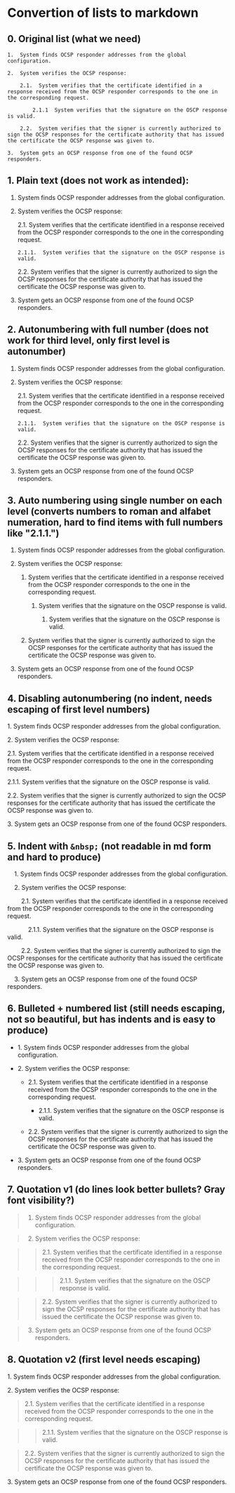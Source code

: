 # Convertion of lists to markdown

## 0. Original list (what we need)
```
1.  System finds OCSP responder addresses from the global configuration.

2.  System verifies the OCSP response:

    2.1.  System verifies that the certificate identified in a response received from the OCSP responder corresponds to the one in the corresponding request.

        2.1.1  System verifies that the signature on the OSCP response is valid.

    2.2.  System verifies that the signer is currently authorized to sign the OCSP responses for the certificate authority that has issued the certificate the OCSP response was given to.

3.  System gets an OCSP response from one of the found OCSP responders.
```

## 1. Plain text (does not work as intended):

1.  System finds OCSP responder addresses from the global configuration.

2.  System verifies the OCSP response:

    2.1.  System verifies that the certificate identified in a response received from the OCSP responder corresponds to the one in the corresponding request.

        2.1.1.  System verifies that the signature on the OSCP response is valid.

    2.2.  System verifies that the signer is currently authorized to sign the OCSP responses for the certificate authority that has issued the certificate the OCSP response was given to.

3.  System gets an OCSP response from one of the found OCSP responders.

## 2. Autonumbering with full number (does not work for third level, only first level is autonumber)

1.  System finds OCSP responder addresses from the global configuration.

2.  System verifies the OCSP response:

    2.1.  System verifies that the certificate identified in a response received from the OCSP responder corresponds to the one in the corresponding request.

        2.1.1.  System verifies that the signature on the OSCP response is valid.

    2.2.  System verifies that the signer is currently authorized to sign the OCSP responses for the certificate authority that has issued the certificate the OCSP response was given to.

3.  System gets an OCSP response from one of the found OCSP responders.

## 3. Auto numbering using single number on each level (converts numbers to roman and alfabet numeration, hard to find items with full numbers like "2.1.1.")

1.  System finds OCSP responder addresses from the global configuration.

2.  System verifies the OCSP response:

    1.  System verifies that the certificate identified in a response received from the OCSP responder corresponds to the one in the corresponding request.

        1.  System verifies that the signature on the OSCP response is valid.

            1.  System verifies that the signature on the OSCP response is valid.

    2.  System verifies that the signer is currently authorized to sign the OCSP responses for the certificate authority that has issued the certificate the OCSP response was given to.

3.  System gets an OCSP response from one of the found OCSP responders.

## 4. Disabling autonumbering (no indent, needs escaping of first level numbers)

1\.  System finds OCSP responder addresses from the global configuration.

2\.  System verifies the OCSP response:

2.1.  System verifies that the certificate identified in a response received from the OCSP responder corresponds to the one in the corresponding request.

2.1.1.  System verifies that the signature on the OSCP response is valid.

2.2.  System verifies that the signer is currently authorized to sign the OCSP responses for the certificate authority that has issued the certificate the OCSP response was given to.

3\.  System gets an OCSP response from one of the found OCSP responders.

## 5. Indent with `&nbsp;` (not readable in md form and hard to produce)

&nbsp;&nbsp;&nbsp;&nbsp;1.  System finds OCSP responder addresses from the global configuration.

&nbsp;&nbsp;&nbsp;&nbsp;2.  System verifies the OCSP response:

&nbsp;&nbsp;&nbsp;&nbsp;&nbsp;&nbsp;&nbsp;&nbsp;2.1.  System verifies that the certificate identified in a response received from the OCSP responder corresponds to the one in the corresponding request.

&nbsp;&nbsp;&nbsp;&nbsp;&nbsp;&nbsp;&nbsp;&nbsp;&nbsp;&nbsp;&nbsp;&nbsp;2.1.1.  System verifies that the signature on the OSCP response is valid.

&nbsp;&nbsp;&nbsp;&nbsp;&nbsp;&nbsp;&nbsp;&nbsp;2.2.  System verifies that the signer is currently authorized to sign the OCSP responses for the certificate authority that has issued the certificate the OCSP response was given to.

&nbsp;&nbsp;&nbsp;&nbsp;3.  System gets an OCSP response from one of the found OCSP responders.

## 6. Bulleted + numbered list (still needs escaping, not so beautiful, but has indents and is easy to produce)

* 1\. System finds OCSP responder addresses from the global configuration.

* 2\. System verifies the OCSP response:

    * 2.1. System verifies that the certificate identified in a response received from the OCSP responder corresponds to the one in the corresponding request.

        * 2.1.1. System verifies that the signature on the OSCP response is valid.

    * 2.2. System verifies that the signer is currently authorized to sign the OCSP responses for the certificate authority that has issued the certificate the OCSP response was given to.

* 3\. System gets an OCSP response from one of the found OCSP responders.

## 7. Quotation v1 (do lines look better bullets? Gray font visibility?)

> 1.  System finds OCSP responder addresses from the global configuration.

> 2.  System verifies the OCSP response:

>> 2.1.  System verifies that the certificate identified in a response received from the OCSP responder corresponds to the one in the corresponding request.

>>> 2.1.1.  System verifies that the signature on the OSCP response is valid.

>> 2.2.  System verifies that the signer is currently authorized to sign the OCSP responses for the certificate authority that has issued the certificate the OCSP response was given to.

> 3.  System gets an OCSP response from one of the found OCSP responders.

## 8. Quotation v2 (first level needs escaping)

1\.  System finds OCSP responder addresses from the global configuration.

2\.  System verifies the OCSP response:

> 2.1.  System verifies that the certificate identified in a response received from the OCSP responder corresponds to the one in the corresponding request.

>> 2.1.1.  System verifies that the signature on the OSCP response is valid.

> 2.2.  System verifies that the signer is currently authorized to sign the OCSP responses for the certificate authority that has issued the certificate the OCSP response was given to.

3\.  System gets an OCSP response from one of the found OCSP responders.

